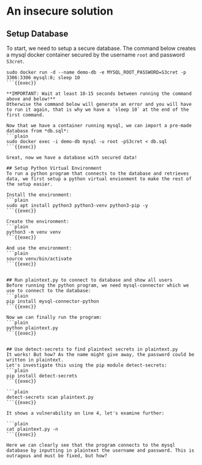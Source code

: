 # An insecure solution
## Setup Database
To start, we need to setup a secure database. The command below creates a mysql docker container secured by the username `root` and password `S3cret`.
```plain
sudo docker run -d --name demo-db -e MYSQL_ROOT_PASSWORD=S3cret -p 3306:3306 mysql:8; sleep 10
```{{exec}}

**IMPORTANT: Wait at least 10-15 seconds between running the command above and below!**
Otherwise the command below will generate an error and you will have to run it again, that is why we have a `sleep 10` at the end of the first command.

Now that we have a container running mysql, we can import a pre-made database from *db.sql*: 
```plain
sudo docker exec -i demo-db mysql -u root -pS3cret < db.sql
```{{exec}}

Great, now we have a database with secured data!

## Setup Python Virtual Environment
To run a python program that connects to the database and retrieves data, we first setup a python virtual envionment to make the rest of the setup easier.

Install the environment:
```plain
sudo apt install python3 python3-venv python3-pip -y
```{{exec}}

Create the environment:
```plain
python3 -m venv venv
```{{exec}}

And use the environment:
```plain
source venv/bin/activate
```{{exec}}


## Run plaintext.py to connect to database and show all users
Before running the python program, we need mysql-connector which we use to connect to the database:  
```plain
pip install mysql-connector-python
```{{exec}}

Now we can finally run the program:
```plain
python plaintext.py
```{{exec}}


## Use detect-secrets to find plaintext secrets in plaintext.py
It works! But how? As the name might give away, the password could be written in plaintext. 
Let's investigate this using the pip module detect-secrets:
```plain
pip install detect-secrets
```{{exec}}

```plain
detect-secrets scan plaintext.py
```{{exec}}

It shows a vulnerability on line 4, let's examine further:

```plain
cat plaintext.py -n
```{{exec}}

Here we can clearly see that the program connects to the mysql database by inputting in plaintext the username and password. This is outragous and must be fixed, but how?
